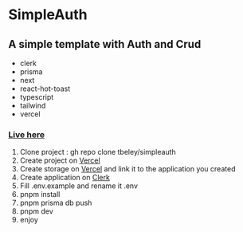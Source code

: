 # SimpleAuth

## A simple template with Auth and Crud

- clerk
- prisma
- next
- react-hot-toast
- typescript
- tailwind
- vercel

### [Live here](https://simpleauth-three.vercel.app/)

1.  Clone project : gh repo clone tbeley/simpleauth
2.  Create project on [Vercel](https://vercel.com/new)
3.  Create storage on [Vercel](https://vercel.com/dashboard/stores) and link it to the application you created
4.  Create application on [Clerk](https://dashboard.clerk.com/apps/new)
5.  Fill .env.example and rename it .env
6.  pnpm install
7.  pnpm prisma db push
8.  pnpm dev
9.  enjoy
